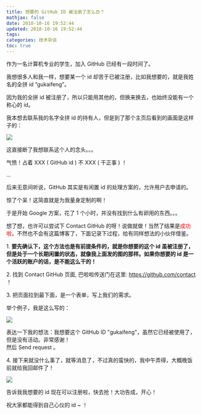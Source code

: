 ```yaml
---
title: 想要的 GitHub ID 被注册了怎么办？
mathjax: false
date: 2018-10-16 19:52:44
updated: 2018-10-16 19:52:44
tags: 
categories: 技术杂谈
toc: true
---
```


作为一名计算机专业的学生，加入 GitHub 已经有一段时间了。

我想很多人和我一样，想要某一个 id 却苦于已被注册，比如我想要的，就是我姓名的全拼 id “gukaifeng”。

<!--more-->

因为我的全拼 id 被注册了，所以只能用其他的，但换来换去，也始终没能有一个称心的 id。

我本想去联系我的名字全拼 id 的持有人，但是到了那个主页后看到的画面是这样子的：

![](https://gukaifeng.cn/posts/xiang-yao-de-github-id-bei-zhu-ce-liao-zen-me-ban/%E6%83%B3%E8%A6%81%E7%9A%84%20GitHub%20ID%20%E8%A2%AB%E6%B3%A8%E5%86%8C%E4%BA%86%E6%80%8E%E4%B9%88%E5%8A%9E%EF%BC%9F_1.jpg)

这直接断了我想联系这个人的念头。。。

气愤！占着 XXX ( GitHub id ) 不 XXX ( 干正事 ) ！

...

后来无意间听说，GitHub 其实是有闲置 id 的处理方案的，允许用户去申请的。

惊了个呆！这简直就是为我量身定制的啊！

于是开始 Google 方案，花了 1 个小时，并没有找到什么有卵用的东西。。。

想了想，也许可以尝试下 Contact GitHub 的呀！说做就做！当然了结果是<font color="red">成功啦</font>，不然也不会有这篇博客了，下面记录下过程，给有同样想法的小伙伴借鉴。


1\. **要先确认下，这个方法也是有前提条件的，就是你想要的这个 id 虽被注册了，但是处于一个长期闲置的状态，就像我上面发的图的那样。如果你想要的 id 是一个活跃的账户的话，是不能这么干的！**

2\. 找到 Contact GitHub 页面, 巴啦啦传送门在这里:  https://github.com/contact ！

3\. 把页面拉到最下面，是一个表单，写上我们的需求。

举个例子，我是这么写的：

![](https://gukaifeng.cn/posts/xiang-yao-de-github-id-bei-zhu-ce-liao-zen-me-ban/%E6%83%B3%E8%A6%81%E7%9A%84%20GitHub%20ID%20%E8%A2%AB%E6%B3%A8%E5%86%8C%E4%BA%86%E6%80%8E%E4%B9%88%E5%8A%9E%EF%BC%9F_2.png)

表达一下我的想法：我想要这个 GitHub ID "gukaifeng”，虽然它已经被使用了，但是没有活动。非常感谢！<br/>然后 Send request 。

4\. 接下来就没什么事了，就等消息了，不过真的蛮快的，我中午弄得，大概晚饭前就给我回邮件了！

![](https://gukaifeng.cn/posts/xiang-yao-de-github-id-bei-zhu-ce-liao-zen-me-ban/%E6%83%B3%E8%A6%81%E7%9A%84%20GitHub%20ID%20%E8%A2%AB%E6%B3%A8%E5%86%8C%E4%BA%86%E6%80%8E%E4%B9%88%E5%8A%9E%EF%BC%9F_3.jpg)

告诉我我想要的 id 现在可以注册啦，快去抢！大功告成，开心！

祝大家都能得到自己心仪的 id ~ ！